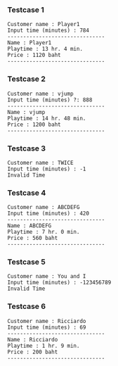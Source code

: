 ### Testcase 1

```
Customer name : Player1
Input time (minutes) : 784
-------------------------------
Name : Player1
Playtime : 13 hr. 4 min.
Price : 1120 baht
-------------------------------
```

### Testcase 2

```
Customer name : vjump
Input time (minutes) ?: 888
-------------------------------
Name : vjump
Playtime : 14 hr. 48 min.
Price : 1200 baht
-------------------------------
```

### Testcase 3

```
Customer name : TWICE
Input time (minutes) : -1
Invalid Time
```

### Testcase 4

```
Customer name : ABCDEFG
Input time (minutes) : 420
-------------------------------
Name : ABCDEFG
Playtime : 7 hr. 0 min.
Price : 560 baht
-------------------------------
```

### Testcase 5

```
Customer name : You and I
Input time (minutes) : -123456789
Invalid Time
```

### Testcase 6

```
Customer name : Ricciardo
Input time (minutes) : 69
-------------------------------
Name : Ricciardo
Playtime : 1 hr. 9 min.
Price : 200 baht
-------------------------------
```
